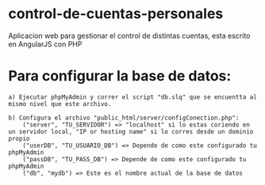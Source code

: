 # control-de-cuentas-personales
Aplicacion web para gestionar el control de distintas cuentas, esta escrito en AngularJS con PHP

# Para configurar la base de datos:

	a) Ejecutar phpMyAdmin y correr el script "db.slq" que se encuentta al mismo nivel que este archivo.

	b) Configura el archivo "public_html/server/configConection.php":
		("server", "TU_SERVIDOR") => "localhost" si lo estas coriendo en un servidor local, "IP or hosting name" si lo corres desde un dominio propio
		("userDB", "TU_USUARIO_DB") => Depende de como este configurado tu phpMyAdmin
		("passDB", "TU_PASS_DB") => Depende de como este configurado tu phpMyAdmin
		("db", "mydb") => Este es el nombre actual de la base de datos
